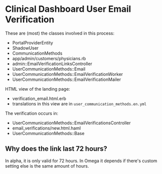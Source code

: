 # Clinical Dashboard User Email Verification

These are (most) the classes involved in this process:

- PortalProviderEntity
- ShadowUser  
- CommunicationMethods
- app/admin/customers/physicians.rb
- admin::EmailVerificationLinksController
- UserCommunicationMethods::Email
- UserCommunicationMethods::EmailVerificationWorker
- UserCommunicationMethods::EmailVerificationMailer

HTML view of the landing page:

- verification_email.html.erb
- translations in this view are in `user_communication_methods.en.yml`

The verification occurs in:

- UserCommunicationMethods::EmailVerificationsController
- email_verifications/new.html.haml
- UserCommunicationMethods::Base

## Why does the link last 72 hours?

In alpha, it is only valid for 72 hours. In Omega it depends if there's custom setting else is the same amount of hours.